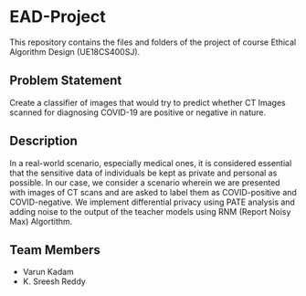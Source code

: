 # EAD-Project
This repository contains the files and folders of the project of course Ethical Algorithm Design (UE18CS400SJ).

## Problem Statement
Create a classifier of images that would try to predict whether CT Images scanned
for diagnosing COVID-19 are positive or negative in nature.

## Description
In a real-world scenario, especially medical ones, it is considered essential that the
sensitive data of individuals be kept as private and personal as possible. In our
case, we consider a scenario wherein we are presented with images of CT scans
and are asked to label them as COVID-positive and COVID-negative. We implement differential privacy using PATE analysis and adding noise to the output of the teacher models using RNM (Report Noisy Max) Algortithm.

## Team Members
- Varun Kadam
- K. Sreesh Reddy

